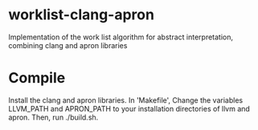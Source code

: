 worklist-clang-apron
====================

Implementation of the work list algorithm for abstract interpretation, combining clang and apron libraries

Compile
=======
Install the clang and apron libraries.
In 'Makefile', Change the variables LLVM_PATH and APRON_PATH to your
installation directories of llvm and apron. Then, run ./build.sh.
